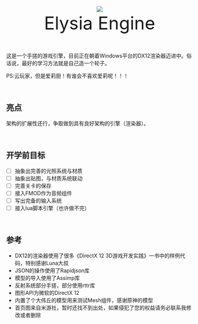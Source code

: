 <div align=center><img src="https://cdn.jsdelivr.net/gh/Liiii007/LiquidBlog@main/img/202208212313351.png#pic_center)"></div>

<div align=center>
    <div>
        <font size=30>Elysia Engine</font>
    </div>
</div>




<br/>
<br/>

这是一个手搓的游戏引擎，目前正在朝着Windows平台的DX12渲染器迈进中。俗话说，最好的学习方法就是自己造一个轮子。

PS:云玩家，但是爱莉厨！有谁会不喜欢爱莉呢！！！

<br/>

## 亮点
架构的扩展性还行，争取做到具有良好架构的引擎（渲染器）。

<br/>

## 开学前目标
- [ ] 抽象出完善的光照系统与材质
- [ ] 抽象出贴图，与材质系统联动
- [ ] 完善关卡的保存
- [ ] 接入FMOD作为音频组件
- [ ] 写出完备的输入系统
- [ ] 接入lua脚本引擎（也许做不完）

<br/>

## 参考
- DX12的渲染器使用了很多《DirectX 12 3D游戏开发实践》一书中的样例代码，特别感谢Luna大叔
- JSON的操作使用了Rapidjson库
- 模型的导入使用了Assimp库
- 反射系统部分手搓，部分使用rttr库
- 图形API为微软的DirectX 12
- 内置了个大伟丘的模型用来测试Mesh组件，感谢原神的模型
- 首页图来自米游社，暂时还找不到出处，如果侵犯了您的权益请务必联系我修改或者删除